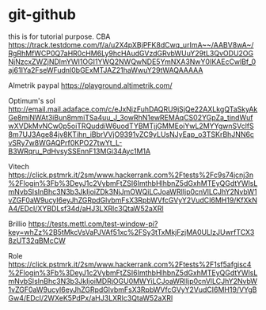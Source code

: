 # git-github
this is for tutorial purpose.
CBA
https://track.testdome.com/f/a/u2X4pXBjPFK8dCwq_urImA~~/AABV8wA~/RgRhMfWCP0Q7aHR0cHM6Ly9hcHAudGVzdGRvbWUuY29tL3QvODU2OGNjNzcxZWZjNDlmYWI1OGI1YWQ2NWQwNDE5YmNXA3NwY0IKAEcCwlBf_0aj61IYa2FseWFudnl0bGExMTJAZ21haWwuY29tWAQAAAAA

Almetrik paypal
https://playground.altimetrik.com/

Optimum's sol
http://email.mail.adaface.com/c/eJxNjzFuhDAQRU9jSjQe22AXLkgQTaSkyAkGe8miNWAt3iBun8mmiTSa4uu_J_3owRhN1ewREMAqCS02YGpZa_tindWufwXVDkMvNCw0p5oiTRQuddiW6uodTYBMTjjGMMEoiYwL2MYYgwnSVclfS8m7UJ3Age84jv8KTihn_iBbrVVjO9391vZC9yLUsNJyEap_o3TSKrBhJNN6cvSRy7w8WGAQPrf0KPO27twYt_L-B3WRqru_PdHvsySSEnnF13MGi34Ayc1M1A

Vitech
https://click.pstmrk.it/2sm/www.hackerrank.com%2Ftests%2Fc9s74jcnj3n%2Flogin%3Fb%3DeyJ1c2VybmFtZSI6ImthbHlhbnZ5dGxhMTEyQGdtYWlsLmNvbSIsInBhc3N3b3JkIjoiZDk3NjJmOWQiLCJoaWRlIjp0cnVlLCJhY2NvbW1vZGF0aW9ucyI6eyJhZGRpdGlvbmFsX3RpbWVfcGVyY2VudCI6MH19/KfXkNA4/EDcI/XYBDLsf34d/aHJ3LXRlc3QtaW52aXRl

Brillio
https://tests.mettl.com/test-window-pi?key=whZz%2B5tMkcVsVaPJVAf51xc%2FSy3tTxMkjFzjMA0ULlzJUwrfTCX38zUT32qBMcCW


Role
https://click.pstmrk.it/2sm/www.hackerrank.com%2Ftests%2F1sf5afgisc4%2Flogin%3Fb%3DeyJ1c2VybmFtZSI6ImthbHlhbnZ5dGxhMTEyQGdtYWlsLmNvbSIsInBhc3N3b3JkIjoiMDRjOGU0MWYiLCJoaWRlIjp0cnVlLCJhY2NvbW1vZGF0aW9ucyI6eyJhZGRpdGlvbmFsX3RpbWVfcGVyY2VudCI6MH19/VYgBGw4/EDcI/2WXeK5PdPx/aHJ3LXRlc3QtaW52aXRl
